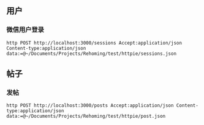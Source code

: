 ## 用户

### 微信用户登录
`http POST http://localhost:3000/sessions Accept:application/json Content-type:application/json data:=@~/Documents/Projects/Rehoming/test/httpie/sessions.json`


## 帖子

### 发帖
`http POST http://localhost:3000/posts Accept:application/json Content-type:application/json data:=@~/Documents/Projects/Rehoming/test/httpie/post.json`
